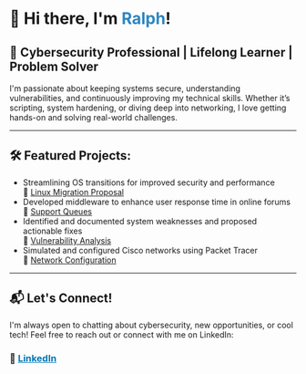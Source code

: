 <h1>👋 Hi there, I'm <span style="color:#2E86C1;">Ralph</span>!</h1>
<h2>🔐 Cybersecurity Professional | Lifelong Learner | Problem Solver</h2>
<p>
  I'm passionate about keeping systems secure, understanding vulnerabilities, and continuously improving my technical skills. Whether it’s scripting, system hardening, or diving deep into networking, I love getting hands-on and solving real-world challenges.
</p>

<hr/>

<h2>🛠️ Featured Projects:</h2>
<ul>
  <li>Streamlining OS transitions for improved security and performance  
    <br/>🔗 <a href="https://github.com/ralphxr/portfolio/blob/main/Linux%20Migration%20Proposal.pdf" target="_blank">Linux Migration Proposal</a>
  </li>
  <li> Developed middleware to enhance user response time in online forums  
    <br/>🔗 <a href="https://github.com/ralphxr/portfolio/blob/main/Support%20Queue.pdf">Support Queues</a>
  </li>
  <li> Identified and documented system weaknesses and proposed actionable fixes  
    <br/>🔗 <a href="https://github.com/ralphxr/portfolio/blob/main/Vulnerability%20Memo.docx.pdf" target="_blank">Vulnerability Analysis</a>
  </li>
  <li>Simulated and configured Cisco networks using Packet Tracer  
    <br/>🔗 <a href="https://github.com/ralphxr/portfolio/blob/main/Cisco%20Packet%20Tracer%20-%20Network%20Configuration.pka">Network Configuration</a>
  </li>
</ul>

<hr/>

<h2>📬 Let's Connect!</h2>
<p>
  I'm always open to chatting about cybersecurity, new opportunities, or cool tech! Feel free to reach out or connect with me on LinkedIn:
</p>
<h3>
  🔗 <a href="https://www.linkedin.com/in/ralph-r-507814294/" target="_blank" style="color:#0077B5;">LinkedIn</a>

